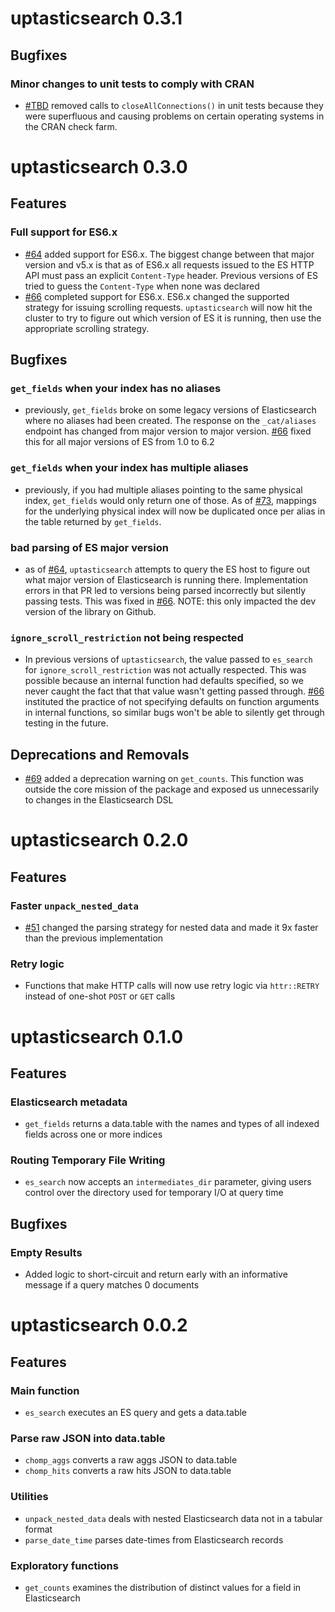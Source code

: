 # uptasticsearch 0.3.1

## Bugfixes

### Minor changes to unit tests to comply with CRAN
- [#TBD]() removed calls to `closeAllConnections()` in unit tests because they were superfluous and causing problems on certain operating systems in the CRAN check farm.

# uptasticsearch 0.3.0

## Features

### Full support for ES6.x
- [#64](https://github.com/UptakeOpenSource/uptasticsearch/pull/64) added support for ES6.x. The biggest change between that major version and v5.x is that as of ES6.x all requests issued to the ES HTTP API must pass an explicit `Content-Type` header. Previous versions of ES tried to guess the `Content-Type` when none was declared
- [#66](https://github.com/UptakeOpenSource/uptasticsearch/pull/66) completed support for ES6.x. ES6.x changed the supported strategy for issuing scrolling requests. `uptasticsearch` will now hit the cluster to try to figure out which version of ES it is running, then use the appropriate scrolling strategy.

## Bugfixes

### `get_fields` when your index has no aliases
- previously, `get_fields` broke on some legacy versions of Elasticsearch where no aliases had been created. The response on the `_cat/aliases` endpoint has changed from major version to major version. [#66](https://github.com/UptakeOpenSource/uptasticsearch/pull/66) fixed this for all major versions of ES from 1.0 to 6.2

### `get_fields` when your index has multiple aliases
- previously, if you had multiple aliases pointing to the same physical index, `get_fields` would only return one of those. As of [#73](https://github.com/UptakeOpenSource/uptasticsearch/pull/73), mappings for the underlying physical index will now be duplicated once per alias in the table returned by `get_fields`.

### bad parsing of ES major version
- as of [#64](https://github.com/UptakeOpenSource/uptasticsearch/pull/64), `uptasticsearch` attempts to query the ES host to figure out what major version of Elasticsearch is running there. Implementation errors in that PR led to versions being parsed incorrectly but silently passing tests. This was fixed in [#66](https://github.com/UptakeOpenSource/uptasticsearch/pull/66). NOTE: this only impacted the dev version of the library on Github.

### `ignore_scroll_restriction` not being respected
- In previous versions of `uptasticsearch`, the value passed to `es_search` for `ignore_scroll_restriction` was not actually respected. This was possible because an internal function had defaults specified, so we never caught the fact that that value wasn't getting passed through. [#66](https://github.com/UptakeOpenSource/uptasticsearch/pull/66) instituted the practice of not specifying defaults on function arguments in internal functions, so similar bugs won't be able to silently get through testing in the future.

## Deprecations and Removals
- [#69](https://github.com/UptakeOpenSource/uptasticsearch/pull/69) added a deprecation warning on `get_counts`. This function was outside the core mission of the package and exposed us unnecessarily to changes in the Elasticsearch DSL

# uptasticsearch 0.2.0

## Features

### Faster `unpack_nested_data`
- [#51](https://github.com/UptakeOpenSource/uptasticsearch/pull/51) changed the parsing strategy for nested data and made it 9x faster than the previous implementation

### Retry logic
- Functions that make HTTP calls will now use retry logic via `httr::RETRY` instead of one-shot `POST` or `GET` calls

# uptasticsearch 0.1.0

## Features

### Elasticsearch metadata
- `get_fields` returns a data.table with the names and types of all indexed fields across one or more indices

### Routing Temporary File Writing
- `es_search` now accepts an `intermediates_dir` parameter, giving users control over the directory used for temporary I/O at query time

## Bugfixes

### Empty Results
- Added logic to short-circuit and return early with an informative message if a query matches 0 documents

# uptasticsearch 0.0.2

## Features

### Main function
- `es_search` executes an ES query and gets a data.table

### Parse raw JSON into data.table
- `chomp_aggs` converts a raw aggs JSON to data.table
- `chomp_hits` converts a raw hits JSON to data.table

### Utilities
- `unpack_nested_data` deals with nested Elasticsearch data not in a tabular format
- `parse_date_time` parses date-times from Elasticsearch records

### Exploratory functions
- `get_counts` examines the distribution of distinct values for a field in Elasticsearch
